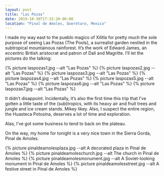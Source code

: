 ```yaml
---
layout: post
title: "Las Pozas"
date: 2019-10-30T17:32:20-06:00
location: "Pinal de Amoles, Querétaro, Mexico"
---
```


I made my way east to the pueblo magico of Xilitla for pretty much the sole purpose of seeing Las Pozas (The Pools), a surrealist garden nestled in the subtropical mountainous rainforest. It’s the work of Edward James, an eccentric British aristocrat and patron of Dalí and Magritte. I’ll let the pictures do the talking:

{% picture laspozas1.jpg --alt "Las Pozas" %}
{% picture laspozas2.jpg --alt "Las Pozas" %}
{% picture laspozas3.jpg --alt "Las Pozas" %}
{% picture laspozas4.jpg --alt "Las Pozas" %}
{% picture laspozas5.jpg --alt "Las Pozas" %}
{% picture laspozas6.jpg --alt "Las Pozas" %}
{% picture laspozas7.jpg --alt "Las Pozas" %}

It didn’t disappoint. Incidentally, it’s also the first time this trip that I’ve gotten a little taste of the (sub)tropics, with its heavy air and fruit trees and jungle and ice cream stands. Mikey likey. Also, I suspect the entire region, the Huasteca Potosina, deserves a lot of time and exploration.

Alas, I’ve got some business to tend to back on the plateau.

On the way, my home for tonight is a very nice town in the Sierra Gorda, Pinal de Amoles.

{% picture pinaldeamolesplaza.jpg --alt A decorated plaza in Pinal de Amoles %}
{% picture pinaldeamoleschurch.jpg --alt The church in Pinal de Amoles %}
{% picture pinaldeamolesmonument.jpg --alt A Soviet-looking monument in Pinal de Amoles %}
{% picture pinaldeamolesstreet.jpg --alt A festive street in Pinal de Amoles %}